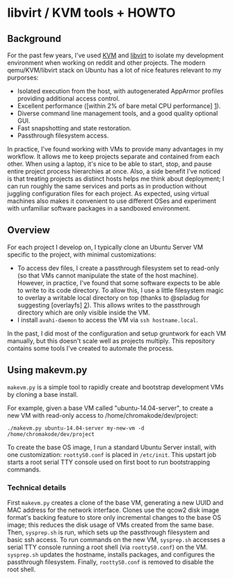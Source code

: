 # libvirt / KVM tools + HOWTO

## Background

For the past few years, I've used [KVM](http://www.linux-kvm.org) and
[libvirt](http://libvirt.org) to isolate my development environment when
working on reddit and other projects. The modern qemu/KVM/libvirt stack on
Ubuntu has a lot of nice features relevant to my purporses:

  * Isolated execution from the host, with autogenerated AppArmor profiles
    providing additional access control.
  * Excellent performance ([within 2% of bare metal CPU performance] [1]).
  * Diverse command line management tools, and a good quality optional GUI.
  * Fast snapshotting and state restoration.
  * Passthrough filesystem access.

In practice, I've found working with VMs to provide many advantages in my
workflow. It allows me to keep projects separate and contained from each other.
When using a laptop, it's nice to be able to start, stop, and pause entire
project process hierarchies at once. Also, a side benefit I've noticed is that
treating projects as distinct hosts helps me think about deployment; I can run
roughly the same services and ports as in production without juggling
configuration files for each project. As expected, using virtual machines also
makes it convenient to use different OSes and experiment with unfamiliar
software packages in a sandboxed environment.

  [1]: https://major.io/2014/06/22/performance-benchmarks-kvm-vs-xen/

## Overview

For each project I develop on, I typically clone an Ubuntu Server VM specific
to the project, with minimal customizations:

  * To access dev files, I create a passthrough filesystem set to read-only (so
    that VMs cannot manipulate the state of the host machine). However, in
    practice, I've found that some software expects to be able to write to its
    code directory. To allow this, I use a little filesystem magic to overlay a
    writable local directory on top (thanks to @spladug for suggesting
    [overlayfs] [2]).  This allows writes to the passthrough directory which
    are only visible inside the VM.
  * I install `avahi-daemon` to access the VM via `ssh hostname.local`.

In the past, I did most of the configuration and setup gruntwork for each VM
manually, but this doesn't scale well as projects multiply. This repository
contains some tools I've created to automate the process.

  [2]: https://git.kernel.org/cgit/linux/kernel/git/mszeredi/vfs.git/tree/Documentation/filesystems/overlayfs.txt?h=overlayfs.current

## Using makevm.py

`makevm.py` is a simple tool to rapidly create and bootstrap development VMs by
cloning a base install.

For example, given a base VM called "ubuntu-14.04-server", to create a new VM
with read-only access to /home/chromakode/dev/project:

    ./makevm.py ubuntu-14.04-server my-new-vm -d /home/chromakode/dev/project

To create the base OS image, I run a standard Ubuntu Server install, with one
customization: `roottyS0.conf` is placed in `/etc/init`. This upstart job
starts a root serial TTY console used on first boot to run bootstrapping
commands.

### Technical details

First `makevm.py` creates a clone of the base VM, generating a new UUID and MAC
address for the network interface. Clones use the qcow2 disk image format's
backing feature to store only incremental changes to the base OS image; this
reduces the disk usage of VMs created from the same base. Then, `sysprep.sh` is
run, which sets up the passthrough filesystem and basic ssh access. To run
commands on the new VM, `sysprep.sh` accesses a serial TTY console running a
root shell (via `roottyS0.conf`) on the VM. `sysprep.sh` updates the hostname,
installs packages, and configures the passthrough filesystem. Finally,
`roottyS0.conf` is removed to disable the root shell.

